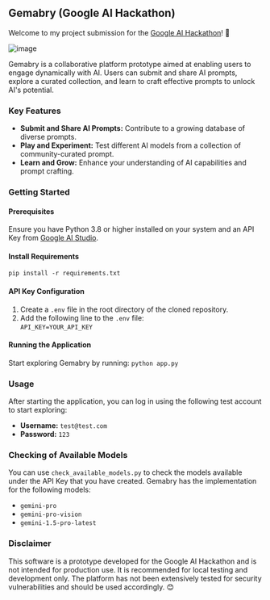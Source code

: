 ## Gemabry (Google AI Hackathon)

Welcome to my project submission for the [Google AI Hackathon](https://googleai.devpost.com/)! 👋

![image](https://github.com/junxianyong/Gemabry/assets/21261586/664e62ba-1a95-4486-832c-69d52880827c)

Gemabry is a collaborative platform prototype aimed at enabling users to engage dynamically with AI. Users can submit and share AI prompts, explore a curated collection, and learn to craft effective prompts to unlock AI's potential.

### Key Features
-   **Submit and Share AI Prompts:** Contribute to a growing database of diverse prompts.
-   **Play and Experiment:** Test different AI models from a collection of community-curated prompt.
-   **Learn and Grow:** Enhance your understanding of AI capabilities and prompt crafting.

### Getting Started
#### Prerequisites
Ensure you have Python 3.8 or higher installed on your system and an API Key from [Google AI Studio](https://ai.google.dev/).

#### Install Requirements
`pip install -r requirements.txt` 

#### API Key Configuration
1.  Create a `.env` file in the root directory of the cloned repository.
2.  Add the following line to the `.env` file:   
    `API_KEY=YOUR_API_KEY` 
    
#### Running the Application
Start exploring Gemabry by running:
`python app.py` 

### Usage
After starting the application, you can log in using the following test account to start exploring:
-   **Username:** `test@test.com`
-   **Password:** `123`

### Checking of Available Models
You can use `check_available_models.py` to check the models available under the API Key that you have created. Gemabry has the implementation for the following models:
 - `gemini-pro`
 - `gemini-pro-vision`
 - `gemini-1.5-pro-latest`

### Disclaimer
This software is a prototype developed for the Google AI Hackathon and is not intended for production use. It is recommended for local testing and development only. The platform has not been extensively tested for security vulnerabilities and should be used accordingly. 😊
